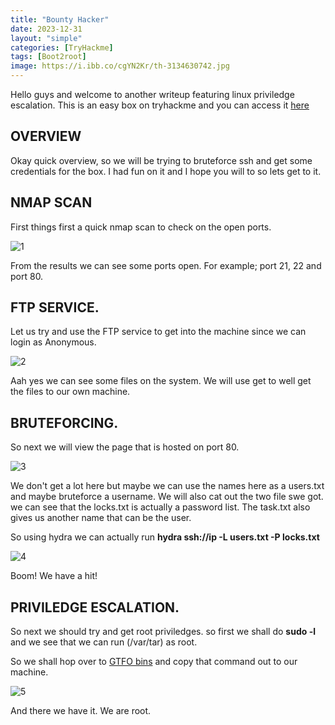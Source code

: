 ```yaml
---
title: "Bounty Hacker"
date: 2023-12-31
layout: "simple"
categories: [TryHackme]
tags: [Boot2root]
image: https://i.ibb.co/cgYN2Kr/th-3134630742.jpg
---
```


Hello guys and welcome to another writeup featuring linux priviledge escalation. This is an easy box on tryhackme and you can access it [here](https://tryhackme.com/room/cowboyhacker)

## OVERVIEW

Okay quick overview, so we will be trying to bruteforce ssh and get some credentials for the box. I had fun on it and I hope you will to so lets get to it.

## NMAP SCAN
First things first a quick nmap scan to check on the open ports. 

![1](https://i.ibb.co/4TvVRM9/nmap.png)

From the results we can see some ports open. For example; port 21, 22 and port 80.

## FTP SERVICE.
Let us try and use the FTP service to  get into the machine since we can login as Anonymous. 

![2](https://i.ibb.co/1rw7023/ftp.png) 

Aah yes we can see some files on the system. We will use get to well get the files to our own machine. 

## BRUTEFORCING.
So next we will view the page that is hosted on port 80.

![3](https://i.ibb.co/hDNQpc3/web.png)

We don't get a lot here but maybe we can use the names here as a users.txt and maybe bruteforce a username.
We will also cat out the two file swe got. we can see that the locks.txt is actually a password list. The task.txt also gives us another name that can be the user.

So using hydra we can actually run **hydra ssh://ip -L users.txt -P locks.txt**

![4](https://i.ibb.co/PGJPzTJ/creds.png)

Boom! We have a hit!

## PRIVILEDGE ESCALATION.
So next we should try and get root priviledges. so first we shall do **sudo -l** and we see that we can run (/var/tar) as root.

So we shall hop over to [GTFO bins](https://gtfobins.github.io/gtfobins/tar/#Sudo) and copy that command out to our machine.

![5](https://i.ibb.co/G9t21vZ/privesc.png)


And there we have it. We are root.
